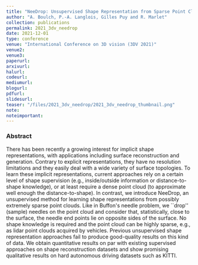 ```yaml
---
title: "NeeDrop: Unsupervised Shape Representation from Sparse Point Clouds using Needle Dropping"
author: "A. Boulch, P.-A. Langlois, Gilles Puy and R. Marlet"
collection: publications
permalink: 2021_3dv_needrop
date: 2021-12-01
type: conference
venue: "International Conference on 3D vision (3DV 2021)"
venue2: 
venue3:
paperurl:
arxivurl: 
halurl: 
codeurl: 
mediumurl: 
blogurl: 
pdfurl: 
slidesurl: 
teaser: "/files/2021_3dv_needrop/2021_3dv_needrop_thumbnail.png"
note:
noteimportant: 
---
```


### Abstract

There has been recently a growing interest for implicit shape representations, with applications including surface reconstruction and generation. Contrary to explicit representations, they have no resolution limitations and they easily deal with a wide variety of surface topologies. To learn these implicit representations, current approaches rely on a certain level of shape supervision (e.g., inside/outside information or distance-to-shape knowledge), or at least require a dense point cloud (to approximate well enough the distance-to-shape). In contrast, we introduce NeeDrop, an unsupervised method for learning shape representations from possibly extremely sparse point clouds. Like in Buffon's needle problem, we ``drop'' (sample) needles on the point cloud and consider that, statistically, close to the surface, the needle end points lie on opposite sides of the surface. No shape knowledge is required and the point cloud can be highly sparse, e.g., as lidar point clouds acquired by vehicles. Previous unsupervised shape representation approaches fail to produce good-quality results on this kind of data. We obtain quantitative results on par with existing supervised approaches on shape reconstruction datasets and show promising qualitative results on hard autonomous driving datasets such as KITTI.